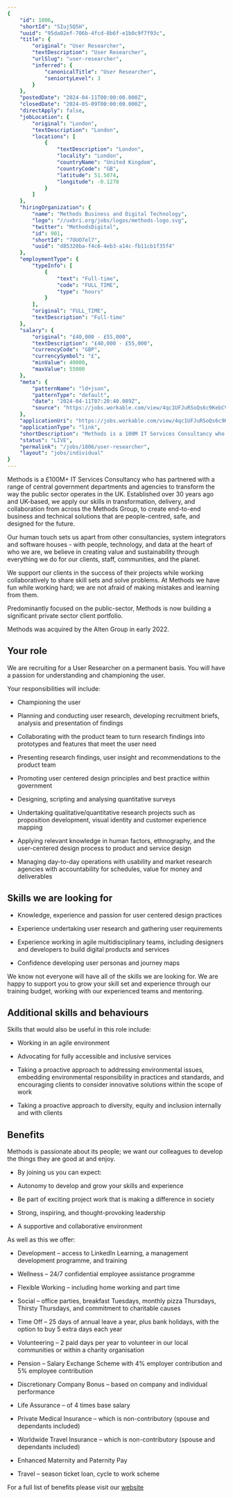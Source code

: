 ```yaml
---
{
	"id": 1806,
	"shortId": "SIuj5Q5H",
	"uuid": "95da02ef-706b-4fcd-8b6f-e1b0c9f7f93c",
	"title": {
		"original": "User Researcher",
		"textDescription": "User Researcher",
		"urlSlug": "user-researcher",
		"inferred": {
			"canonicalTitle": "User Researcher",
			"seniortyLevel": 3
		}
	},
	"postedDate": "2024-04-11T00:00:00.000Z",
	"closedDate": "2024-05-09T00:00:00.000Z",
	"directApply": false,
	"jobLocation": {
		"original": "London",
		"textDescription": "London",
		"locations": [
			{
				"textDescription": "London",
				"locality": "London",
				"countryName": "United Kingdom",
				"countryCode": "GB",
				"latitude": 51.5074,
				"longitude": -0.1278
			}
		]
	},
	"hiringOrganization": {
		"name": "Methods Business and Digital Technology",
		"logo": "//uxbri.org/jobs/logos/methods-logo.svg",
		"twitter": "MethodsDigital",
		"id": 901,
		"shortId": "7OUO7el7",
		"uuid": "d85320ba-f4c6-4eb3-a14c-fb11cb1f35f4"
	},
	"employmentType": {
		"typeInfo": [
			{
				"text": "Full-time",
				"code": "FULL_TIME",
				"type": "hours"
			}
		],
		"original": "FULL_TIME",
		"textDescription": "Full-time"
	},
	"salary": {
		"original": "£40,000 - £55,000",
		"textDescription": "£40,000 - £55,000",
		"currencyCode": "GBP",
		"currencySymbol": "£",
		"minValue": 40000,
		"maxValue": 55000
	},
	"meta": {
		"patternName": "ld+json",
		"patternType": "default",
		"date": "2024-04-11T07:20:40.089Z",
		"source": "https://jobs.workable.com/view/4qc1UFJuRSoQs6c9KebCV6/user-researcher-in-london-at-methods-business-and-digital-technology"
	},
	"applicationUri": "https://jobs.workable.com/view/4qc1UFJuRSoQs6c9KebCV6/user-researcher-in-london-at-methods-business-and-digital-technology",
	"applicationType": "link",
	"shortDescription": "Methods is a 100M IT Services Consultancy who has partnered with a range of central government departments and agencies to transform the way the public sector operates in the UK. Established over 30",
	"status": "LIVE",
	"permalink": "/jobs/1806/user-researcher",
	"layout": "jobs/individual"
}
---
```

<p>Methods is a £100M+ IT Services Consultancy who has partnered with a range of central government departments and agencies to transform the way the public sector operates in the UK. Established over 30 years ago and UK-based, we apply our skills in transformation, delivery, and collaboration from across the Methods Group, to create end-to-end business and technical solutions that are people-centred, safe, and designed for the future.</p><p>Our human touch sets us apart from other consultancies, system integrators and software houses - with people, technology, and data at the heart of who we are, we believe in creating value and sustainability through everything we do for our clients, staff, communities, and the planet.</p><p>We support our clients in the success of their projects while working collaboratively to share skill sets and solve problems. At Methods we have fun while working hard; we are not afraid of making mistakes and learning from them.</p><p>Predominantly focused on the public-sector, Methods is now building a significant private sector client portfolio.</p><p>Methods was acquired by the Alten Group in early 2022.</p><h2>Your role</h2><p>We are recruiting for a User Researcher on a permanent basis. You will have a passion for understanding and championing the user.&nbsp;</p><p>Your responsibilities will include:</p><ul><li><p>Championing the user</p></li><li><p>Planning and conducting user research, developing recruitment briefs, analysis and presentation of findings</p></li><li><p>Collaborating with the product team to turn research findings into prototypes and features that meet the user need</p></li><li><p>Presenting research findings, user insight and recommendations to the product team</p></li><li><p>Promoting user centered design principles and best practice within government</p></li><li><p>Designing, scripting and analysing quantitative surveys</p></li><li><p>Undertaking qualitative/quantitative research projects such as proposition development, visual identity and customer experience mapping</p></li><li><p>Applying relevant knowledge in human factors, ethnography, and the user-centered design process to product and service design</p></li><li><p>Managing day-to-day operations with usability and market research agencies with accountability for schedules, value for money and deliverables</p></li></ul><h2>Skills we are looking for</h2><ul><li><p>Knowledge, experience and passion for user centered design practices</p></li><li><p>Experience undertaking user research and gathering user requirements</p></li><li><p>Experience working in agile multidisciplinary teams, including designers and developers to build digital products and services</p></li><li><p>Confidence developing user personas and journey maps</p></li></ul><p>We know not everyone will have all of the skills we are looking for. We are happy to support you to grow your skill set and experience through our training budget, working with our experienced teams and mentoring.</p><h2>Additional skills and behaviours</h2><p>Skills that would also be useful in this role include:</p><ul><li><p>Working in an agile environment</p></li><li><p>Advocating for fully accessible and inclusive services&nbsp;</p></li><li><p>Taking a proactive approach to addressing environmental issues, embedding environmental responsibility in practices and standards, and encouraging clients to consider innovative solutions within the scope of work</p></li><li><p>Taking a proactive approach to diversity, equity and inclusion internally and with clients</p></li></ul><h2>Benefits</h2><p>Methods is passionate about its people; we want our colleagues to develop the things they are good at and enjoy.</p><ul><li><p>By joining us you can expect:</p></li><li><p>Autonomy to develop and grow your skills and experience</p></li><li><p>Be part of exciting project work that is making a difference in society</p></li><li><p>Strong, inspiring, and thought-provoking leadership</p></li><li><p>A supportive and collaborative environment</p></li></ul><p>As well as this we offer:</p><ul><li><p>Development – access to LinkedIn Learning, a management development programme, and training</p></li><li><p>Wellness – 24/7 confidential employee assistance programme</p></li><li><p>Flexible Working – including home working and part time</p></li><li><p>Social – office parties, breakfast Tuesdays, monthly pizza Thursdays, Thirsty Thursdays, and commitment to charitable causes</p></li><li><p>Time Off – 25 days of annual leave a year, plus bank holidays, with the option to buy 5 extra days each year</p></li><li><p>Volunteering – 2 paid days per year to volunteer in our local communities or within a charity organisation</p></li><li><p>Pension – Salary Exchange Scheme with 4% employer contribution and 5% employee contribution</p></li><li><p>Discretionary Company Bonus – based on company and individual performance</p></li><li><p>Life Assurance – of 4 times base salary</p></li><li><p>Private Medical Insurance – which is non-contributory (spouse and dependants included)</p></li><li><p>Worldwide Travel Insurance – which is non-contributory (spouse and dependants included)</p></li><li><p>Enhanced Maternity and Paternity Pay</p></li><li><p>Travel – season ticket loan, cycle to work scheme</p></li></ul><p>For a full list of benefits please visit our <a target="_blank" rel="noopener noreferrer nofollow" href="www.methods.co.uk/careers/benefits">website </a><br></p>
